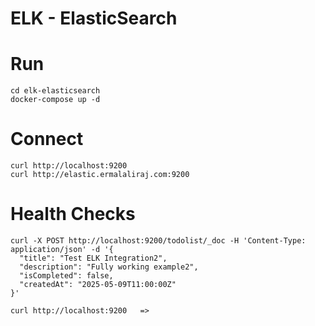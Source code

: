# ELK - ElasticSearch

# Run
    cd elk-elasticsearch
	docker-compose up -d

# Connect
	curl http://localhost:9200
    curl http://elastic.ermalaliraj.com:9200

# Health Checks
	curl -X POST http://localhost:9200/todolist/_doc -H 'Content-Type: application/json' -d '{
      "title": "Test ELK Integration2",
      "description": "Fully working example2",
      "isCompleted": false,
      "createdAt": "2025-05-09T11:00:00Z"
    }'

    curl http://localhost:9200   => 